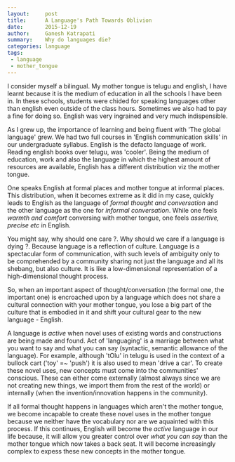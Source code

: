 ```yaml
---
layout:     post
title:      A Language's Path Towards Oblivion
date:       2015-12-19
author:     Ganesh Katrapati
summary:    Why do languages die?
categories: language
tags:
 - language
 - mother_tongue
---
```


I consider myself a bilingual. My mother tongue is telugu and english, I have learnt because it is the medium of education in all the schools I have been in. In these schools, students were chided for speaking languages other than english even outside of the class hours. Sometimes we also had to pay a fine for doing so. English was very ingrained and very much indispensible.

As I grew up, the importance of learning and being fluent with 'The global language' grew. We had two full courses in 'English communication skills' in our undergraduate syllabus. English is the defacto language of work. Reading english books over telugu, was 'cooler'. Being the medium of education, work and also the language in which the highest amount of resources are available, English has a different distribution viz the mother tongue.

One speaks English at formal places and mother tongue at informal places. This distribution, when it becomes extreme as it did in my case, quickly leads to English as the language of *formal thought and conversation* and the other language as the one for *informal conversation*. While one feels *warmth and comfort* conversing with mother tongue, one feels *assertive, precise etc* in English.

You might say, why should one care ?. Why should we care if a language is dying ?. Because language is a reflection of culture. Language is a spectacular form of communication, with such levels of ambiguity only to be comprehended by a community sharing not just the language and all its shebang, but also culture. It is like a low-dimensional representation of a high-dimensional thought process.

So, when an important aspect of thought/conversation (the formal one, the important one) is encroached upon by a language which does not share a cultural connection with your mother tongue, you lose a big part of the culture that is embodied in it and shift your cultural gear to the new language - English.

A language is *active* when novel uses of existing words and constructions are being made and found. Act of 'languaging' is a marriage between what you want to say and what you can say (syntactic, semantic allowance of the language). For example, although 'tOlu' in telugu is used in the context of a bullock cart ('toy' =~ 'push') it is also used to mean 'drive a car'. To create these novel uses, new concepts must come into the communities' conscious. These can either come externally (almost always since we are not creating new things, we import them from the rest of the world) or internally (when the invention/innovation happens in the community).

If all formal thought happens in languages which aren't the mother tongue, we become incapable to create these novel uses in the mother tongue because we neither have the vocabulary nor are we aquainted with this process. If this continues, English will become the *active* language in our life because, it will allow you greater control over *what you can say* than the mother tongue which now takes a back seat. It will become increasingly complex to expess these new concepts in the mother tongue.



